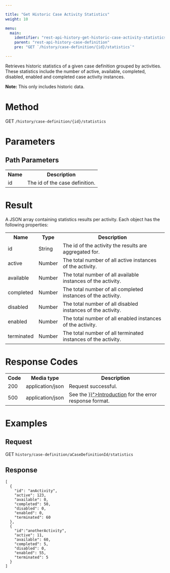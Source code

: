 ```yaml
---

title: "Get Historic Case Activity Statistics"
weight: 10

menu:
  main:
    identifier: "rest-api-history-get-historic-case-activity-statistics"
    parent: "rest-api-history-case-definition"
    pre: "GET `/history/case-definition/{id}/statistics`"

---
```



Retrieves historic statistics of a given case definition grouped by activities.
These statistics include the number of active, available, completed, disabled, enabled and completed case activity instances.<br/>

__Note:__ This only includes historic data.



# Method

GET `/history/case-definition/{id}/statistics`


# Parameters

## Path Parameters

<table class="table table-striped">
  <tr>
    <th>Name</th>
    <th>Description</th>
  </tr>
  <tr>
    <td>id</td>
    <td>The id of the case definition.</td>
  </tr>
</table>


# Result

A JSON array containing statistics results per activity.
Each object has the following properties:

<table class="table table-striped">
  <tr>
    <th>Name</th>
    <th>Type</th>
    <th>Description</th>
  </tr>
  <tr>
    <td>id</td>
    <td>String</td>
    <td>The id of the activity the results are aggregated for.</td>
  </tr>
  <tr>
    <td>active</td>
    <td>Number</td>
    <td>The total number of all active instances of the activity.</td>
  </tr>
  <tr>
    <td>available</td>
    <td>Number</td>
    <td>The total number of all available instances of the activity.</td>
  </tr>
  <tr>
    <td>completed</td>
    <td>Number</td>
    <td>The total number of all completed instances of the activity.</td>
  </tr>
  <tr>
    <td>disabled</td>
    <td>Number</td>
    <td>The total number of all disabled instances of the activity.</td>
  </tr>
  <tr>
    <td>enabled</td>
    <td>Number</td>
    <td>The total number of all enabled instances of the activity.</td>
  </tr>
  <tr>
    <td>terminated</td>
    <td>Number</td>
    <td>The total number of all terminated instances of the activity.</td>
  </tr>
</table>


# Response Codes

<table class="table table-striped">
  <tr>
    <th>Code</th>
    <th>Media type</th>
    <th>Description</th>
  </tr>
  <tr>
    <td>200</td>
    <td>application/json</td>
    <td>Request successful.</td>
  </tr>
  <tr>
    <td>500</td>
    <td>application/json</td>
    <td>See the <a href="../../reference/rest/overview/_index.md#error-handling" >}}">Introduction</a> for the error response format.</td>
  </tr>
</table>


# Examples

## Request

GET `history/case-definition/aCaseDefinitionId/statistics`

## Response

    [
      {
        "id": "anActivity",
        "active": 123,
        "available": 0,
        "completed": 50,
        "disabled": 0,
        "enabled": 0,
        "terminated": 60
      },
      {
        "id":"anotherActivity",
        "active": 11,
        "available": 60,
        "completed": 5,
        "disabled": 0,
        "enabled": 55,
        "terminated": 5
      }
    ]
